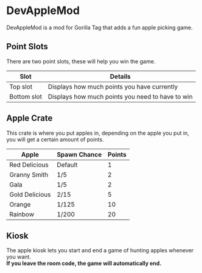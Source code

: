 # DevAppleMod
DevAppleMod is a mod for Gorilla Tag that adds a fun apple picking game.

## Point Slots
There are two point slots, these will help you win the game.   

| Slot | Details |
| ------------- | ------------- |
| Top slot | Displays how much points you have currently |
| Bottom slot | Displays how much points you need to have to win |

## Apple Crate
This crate is where you put apples in, depending on the apple you put in, you will get a certain amount of points.

| Apple | Spawn Chance | Points |
| ------------- | ------------- | ------------- |
| Red Delicious | Default | 1 |
| Granny Smith | 1/5 | 2 |
| Gala | 1/5 | 2 |
| Gold Delicious | 2/15 | 5 |
| Orange | 1/125 | 10 |
| Rainbow | 1/200 | 20 |

## Kiosk
The apple kiosk lets you start and end a game of hunting apples whenever you want.   
**If you leave the room code, the game will automatically end.**
